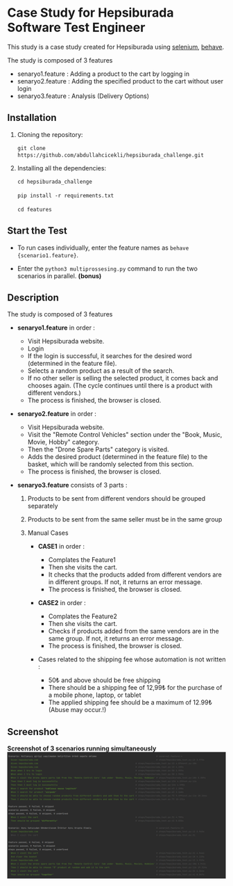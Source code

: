 Case Study for Hepsiburada Software Test Engineer
====

This study is a case study created for Hepsiburada using [selenium](https://pypi.org/project/selenium/), [behave](https://pypi.org/project/behave/).

The study is composed of 3 features

* senaryo1.feature : Adding a product to the cart by logging in
* senaryo2.feature : Adding the specified product to the cart without user login
* senaryo3.feature : Analysis (Delivery Options)

Installation
----------
1. Cloning the repository:

    ```shell
    git clone https://github.com/abdullahcicekli/hepsiburada_challenge.git
    ```

2. Installing all the dependencies:

    ```shell
    cd hepsiburada_challenge

    pip install -r requirements.txt
    
    cd features

Start the Test
----------
* To run cases individually, enter the feature names as `behave {scenario1.feature}`.
 
 
* Enter the `python3 multiprossesing.py` command to run the two scenarios in parallel. **(bonus)**

Description
------------
The study is composed of 3 features

* **senaryo1.feature** in order :
    - Visit Hepsiburada website.
    - Login
    - If the login is successful, it searches for the desired word (determined in the feature file).
    - Selects a random product as a result of the search.
    - If no other seller is selling the selected product, it comes back and chooses again. (The cycle continues until there is a product with different vendors.)
    - The process is finished, the browser is closed.
    
* **senaryo2.feature** in order :
    - Visit Hepsiburada website.
    - Visit the "Remote Control Vehicles" section under the "Book, Music, Movie, Hobby" category.
    - Then the "Drone Spare Parts" category is visited.
    - Adds the desired product (determined in the feature file) to the basket, which will be randomly selected from this section.
    - The process is finished, the browser is closed.
    
* **senaryo3.feature** consists of 3 parts :
  
    1. Products to be sent from different vendors should be grouped separately
    2. Products to be sent from the same seller must be in the same group
    3. Manual Cases
    
        * **CASE1** in order : 
            - Complates the Feature1
            - Then she visits the cart.
            - It checks that the products added from different vendors are in different groups. If not, it returns an error message.
            - The process is finished, the browser is closed.

        * **CASE2** in order : 
            - Complates the Feature2
            - Then she visits the cart.
            - Checks if products added from the same vendors are in the same group. If not, it returns an error message.
            - The process is finished, the browser is closed.

        * Cases related to the shipping fee whose automation is not written :
            - 50₺ and above should be free shipping
            - There should be a shipping fee of 12,99₺ for the purchase of a mobile phone, laptop, or tablet
            - The applied shipping fee should be a maximum of 12.99₺ (Abuse may occur.!)

Screenshot
------------
**Screenshot of 3 scenarios running simultaneously**
![img.png](images/img.png)
